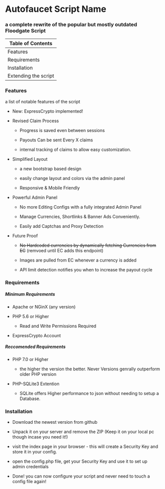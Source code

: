 # Autofaucet Script Name

### a complete rewrite of the popular but mostly outdated Floodgate Script


| Table of Contents |
| ----------------- |
| Features |
| Requirements |
| Installation |
| Extending the script |



### Features

a list of notable features of the script

- New: ExpressCrypto implemented!
- Revised Claim Process

  - Progress is saved even between sessions

  - Payouts Can be sent Every X claims

  - internal tracking of claims to allow easy customization.

- Simplified Layout

  - a new bootstrap based design

  - easily change layout and colors via the admin panel

  - Responsive & Mobile Friendly

- Powerful Admin Panel

  - No more Editing Configs with a fully integrated Admin Panel

  - Manage Currencies, Shortlinks & Banner Ads Conveniently.

  - Easily add Captchas and Proxy Detection

- Future Proof

  - ~~No Hardcoded currencies by dynamically fetching Currencies from EC~~ (remvoed until EC adds this endpoint)

  - Images are pulled from EC whenever a currency is added

  - API limit detection notifies you when to increase the payout cycle


### Requirements

##### Minimum Requirements

- Apache or NGinX (any version)

- PHP 5.6 or Higher

  - Read and Write Permissions Required

- ExpressCrypto Account


##### Reccomended Requirements

- PHP 7.0 or Higher

  - the higher the version the better. Never Versions genrally outperform older PHP version

- PHP-SQLite3 Extention

  - SQLite offers Higher performance to json without needing to setup a Database.



### Installation

- Download the newest version from github

- Unpack it on your server and remove the ZIP (Keep it on your local pc though incase you need it!)

- visit the index page in your browser - this will create a Security Key and store it in your config.

- open the config.php file, get your Security Key and use it to set up admin credentials

- Done! you can now configure your script and never need to touch a config file again!
